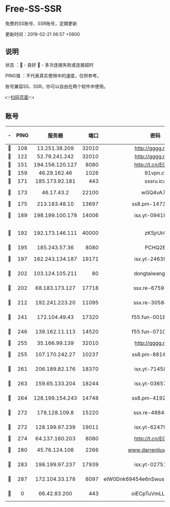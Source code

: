 # Free-SS-SSR

免费的SS账号、SSR账号，定期更新

更新时间：2019-02-21 06:57 +0800

## 说明

状态     ：🙂 - 良好 🙁 - 多次连接失败或连接超时

PING值   ：不代表真实使用中的速度，仅供参考。

账号兼容SS、SSR，你可以自由在两个软件中使用。

👉[扫码页面](https://liesauer.github.io/free-ss-ssr.github.io/)👈

## 账号

|-|PING|服务器|端口|密码|加密方式|区域|
|:----:|:----:|:-----:|-----:|:----:|:----:|:----:|
|🙂|108|13.251.38.209|32010|http://gggg.rocks|chacha20|SG|
|🙂|122|52.79.241.242|32010|http://gggg.rocks|chacha20|KR|
|🙂|151|194.156.120.127|8080|http://t.cn/EGJIyrl|rc4-md5|RU|
|🙂|159|46.29.162.46|1026|91vpn.cf|rc4-md5|RU|
|🙂|171|185.173.92.181|443|sssru.icu|rc4-md5|RU|
|🙂|173|46.17.43.2|22100|wGQ4vA7D|aes-256-gcm|RU|
|🙂|175|213.183.48.10|13697|ss8.pm-14730262|rc4-md5|RU|
|🙂|189|198.199.100.178|14006|isx.yt-09418074|aes-256-cfb|US|
|🙂|192|192.173.146.111|40000|zK5jrUt4|chacha20-ietf-poly1305|US|
|🙂|195|185.243.57.36|8080|PCHQ2E|rc4-md5|US|
|🙂|197|162.243.134.187|19171|isx.yt-24639393|aes-256-cfb|US|
|🙂|202|103.124.105.211|80|dongtaiwang.com|aes-256-cfb|US|
|🙂|202|68.183.173.127|17718|ssx.re-67591839|aes-256-cfb|US|
|🙂|212|192.241.223.20|11095|ssx.re-30588279|aes-256-cfb|US|
|🙂|241|172.104.49.43|17320|f55.fun-00182763|aes-256-cfb|SG|
|🙂|246|139.162.11.113|14520|f55.fun-07100280|aes-256-cfb|SG|
|🙂|255|35.166.99.139|32010|http://gggg.rocks|chacha20|US|
|🙂|255|107.170.242.27|10237|ss8.pm-88140208|aes-256-cfb|US|
|🙂|261|206.189.82.176|18370|isx.yt-71458272|aes-256-cfb|SG|
|🙂|263|159.65.133.204|18244|isx.yt-03657026|aes-256-cfb|SG|
|🙂|264|128.199.154.243|14748|ss8.pm-41926117|aes-256-cfb|SG|
|🙂|272|178.128.109.8|15220|ssx.re-48844991|aes-256-cfb|SG|
|🙂|272|128.199.97.239|19011|isx.yt-62479185|aes-256-cfb|SG|
|🙂|274|64.137.160.203|8080|http://t.cn/EGJIyrl|rc4-md5|CA|
|🙂|280|45.76.124.108|2266|www.darrenliuwei.com|aes-256-cfb|AU|
|🙂|283|198.199.97.237|17939|isx.yt-02751636|aes-256-cfb|US|
|🙂|287|172.104.33.178|8097|eIW0Dnk69454e6nSwuspv9DmS201tQ0D|aes-256-cfb|SG|
|🙁|0|66.42.83.200|443|oiECpTuVmLLxk4Ts|aes-256-cfb|US|
